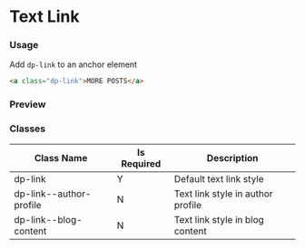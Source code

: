 # Text Link

### Usage
Add `dp-link` to an anchor element

```html
<a class="dp-link">MORE POSTS</a>
```

### Preview

<!-- STORY -->

### Classes

| Class Name | Is Required | Description |
| --------- | ----------- | ----------- |
| dp-link |     Y     | Default text link style|
| dp-link--author-profile |     N     | Text link style in author profile |
| dp-link--blog-content |     N     | Text link style in blog content |
